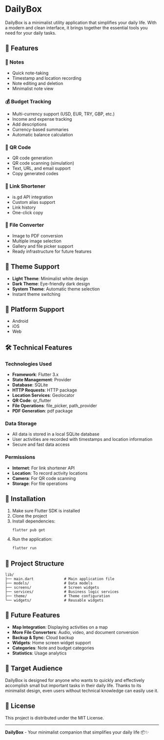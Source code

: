 # DailyBox

DailyBox is a minimalist utility application that simplifies your daily life. With a modern and clean interface, it brings together the essential tools you need for your daily tasks.

## 🌟 Features

### 📝 Notes
- Quick note-taking
- Timestamp and location recording
- Note editing and deletion
- Minimalist note view

### 💰 Budget Tracking
- Multi-currency support (USD, EUR, TRY, GBP, etc.)
- Income and expense tracking
- Add descriptions
- Currency-based summaries
- Automatic balance calculation

### 📱 QR Code
- QR code generation
- QR code scanning (simulation)
- Text, URL, and email support
- Copy generated codes

### 🔗 Link Shortener
- is.gd API integration
- Custom alias support
- Link history
- One-click copy

### 🔄 File Converter
- Image to PDF conversion
- Multiple image selection
- Gallery and file picker support
- Ready infrastructure for future features

## 🎨 Theme Support

- **Light Theme**: Minimalist white design
- **Dark Theme**: Eye-friendly dark design
- **System Theme**: Automatic theme selection
- Instant theme switching

## 📱 Platform Support

- Android
- iOS
- Web

## 🛠️ Technical Features

### Technologies Used
- **Framework**: Flutter 3.x
- **State Management**: Provider
- **Database**: SQLite
- **HTTP Requests**: HTTP package
- **Location Services**: Geolocator
- **QR Code**: qr_flutter
- **File Operations**: file_picker, path_provider
- **PDF Generation**: pdf package

### Data Storage
- All data is stored in a local SQLite database
- User activities are recorded with timestamps and location information
- Secure and fast data access

### Permissions
- **Internet**: For link shortener API
- **Location**: To record activity locations
- **Camera**: For QR code scanning
- **Storage**: For file operations

## 🚀 Installation

1. Make sure Flutter SDK is installed
2. Clone the project
3. Install dependencies:
   ```bash
   flutter pub get
   ```
4. Run the application:
   ```bash
   flutter run
   ```

## 📁 Project Structure

```
lib/
├── main.dart              # Main application file
├── models/                # Data models
├── screens/               # Screen widgets
├── services/              # Business logic services
├── theme/                 # Theme configuration
└── widgets/               # Reusable widgets
```

## 🔮 Future Features

- **Map Integration**: Displaying activities on a map
- **More File Converters**: Audio, video, and document conversion
- **Backup & Sync**: Cloud backup
- **Widgets**: Home screen widget support
- **Categories**: Note and budget categories
- **Statistics**: Usage analytics

## 🎯 Target Audience

DailyBox is designed for anyone who wants to quickly and effectively accomplish small but important tasks in their daily life. Thanks to its minimalist design, even users without technical knowledge can easily use it.

## 📄 License

This project is distributed under the MIT License.

---

**DailyBox** - Your minimalist companion that simplifies your daily life 📦✨
